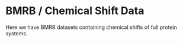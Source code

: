 BMRB / Chemical Shift Data
==========================

Here we have BMRB datasets containing chemical shifts of full protein systems.
